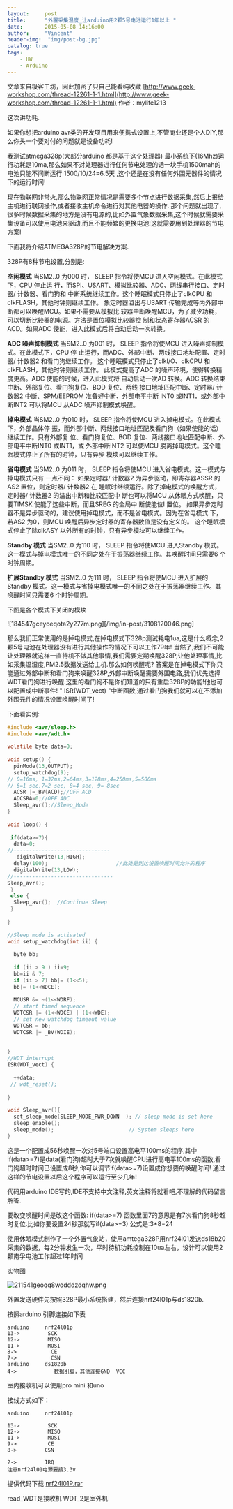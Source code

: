 ```yaml
---
layout:     post
title:      "外置采集温度_让arduino用2颗5号电池运行1年以上 "
date:       2015-05-08 14:16:00
author:     "Vincent"
header-img:  "img/post-bg.jpg"
catalog: true
tags:
    - HW
    - Arduino
---
```


文章来自极客工坊，因此加密了只自己能看纯收藏
[http://www.geek-workshop.com/thread-12261-1-1.html](http://www.geek-workshop.com/thread-12261-1-1.html)
作者：mylife1213

这次讲功耗.

如果你想把arduino avr类的开发项目用来便携式设置上,不管商业还是个人DIY,那么你头一个要对付的问题就是设备功耗!

我测试atmega328p(大部分arduino 都是基于这个处理器) 最小系统下(16Mhz)运行功耗是10ma,那么如果不对处理器进行任何节电处理的话一块手机1500mah的电池只能不间断运行  1500/10/24=6.5天 ,这个还是在没有任何外围元器件的情况下的运行时间! 


<!--more-->


现在物联网非常火,那么物联网正常情况是需要多个节点进行数据采集,然后上报给主机进行联网操作,或者接收主机命令进行对其他电器的操作. 那个问题就出现了,很多时候数据采集的地方是没有电源的,比如外置气象数据采集,这个时候就需要采集设备可以使用电池来驱动,而且不能频繁的更换电池!这就需要用到处理器的节电方案!
    
下面我将介绍ATMEGA328P的节电解决方案.

328P有8种节电设置,分别是:

**空闲模式**
当SM2..0 为000 时， SLEEP 指令将使MCU 进入空闲模式。在此模式下，CPU 停止运
行，而SPI、USART、模拟比较器、ADC、两线串行接口、定时器/ 计数器、看门狗和
中断系统继续工作。这个睡眠模式只停止了clkCPU 和clkFLASH，其他时钟则继续工作。
象定时器溢出与USART 传输完成等内外部中断都可以唤醒MCU。如果不需要从模拟比
较器中断唤醒MCU，为了减少功耗，可以切断比较器的电源。方法是置位模拟比较器控
制和状态寄存器ACSR 的ACD。如果ADC 使能，进入此模式后将自动启动一次转换。


**ADC 噪声抑制模式**
当SM2..0 为001 时， SLEEP 指令将使MCU 进入噪声抑制模式。在此模式下，CPU 停
止运行，而ADC、外部中断、两线接口地址配置、定时器/ 计数器2 和看门狗继续工作。
这个睡眠模式只停止了clkI/O、clkCPU 和clkFLASH，其他时钟则继续工作。
此模式提高了ADC 的噪声环境，使得转换精度更高。ADC 使能的时候，进入此模式将
自动启动一次AD 转换。ADC 转换结束中断、外部复位、看门狗复位、BOD 复位、两线
接口地址匹配中断、定时器/ 计数器2 中断、SPM/EEPROM 准备好中断、外部电平中断
INT0 或INT1，或外部中断INT2 可以将MCU 从ADC 噪声抑制模式唤醒。


**掉电模式**
当SM2..0 为010 时， SLEEP 指令将使MCU 进入掉电模式。在此模式下，外部晶体停
振，而外部中断、两线接口地址匹配及看门狗（如果使能的话）继续工作。只有外部复
位、看门狗复位、BOD 复位、两线接口地址匹配中断、外部电平中断INT0 或INT1，或
外部中断INT2 可以使MCU 脱离掉电模式。这个睡眠模式停止了所有的时钟，只有异步
模块可以继续工作。


**省电模式**
当SM2..0 为011 时， SLEEP 指令将使MCU 进入省电模式。这一模式与掉电模式只有
一点不同：
如果定时器/ 计数器2 为异步驱动，即寄存器ASSR 的AS2 置位，则定时器/ 计数器2 在
睡眠时继续运行。除了掉电模式的唤醒方式，定时器/ 计数器2 的溢出中断和比较匹配中
断也可以将MCU 从休眠方式唤醒，只要TIMSK 使能了这些中断，而且SREG 的全局中
断使能位I 置位。
如果异步定时器不是异步驱动的，建议使用掉电模式，而不是省电模式。因为在省电模式
下，若AS2 为0，则MCU 唤醒后异步定时器的寄存器数值是没有定义的。
这个睡眠模式停止了除clkASY 以外所有的时钟，只有异步模块可以继续工作。



**Standby 模式**
当SM2..0 为110 时， SLEEP 指令将使MCU 进入Standby 模式。这一模式与掉电模式唯一的不同之处在于振荡器继续工作。其唤醒时间只需要6 个时钟周期。

**扩展Standby 模式**
当SM2..0 为111 时， SLEEP 指令将使MCU 进入扩展的Standby 模式。这一模式与省掉电模式唯一的不同之处在于振荡器继续工作。其唤醒时间只需要6 个时钟周期。




下图是各个模式下关闭的模块

![184547gceyoeqota2y277m.png][/img/in-post/3108120046.png]

那么我们正常使用的是掉电模式,在掉电模式下328p测试耗电1ua,这是什么概念,2颗5号电池在处理器没有进行其他操作的情况下可以工作79年!
当然了,我们不可能让处理器就这样一直待机不做其他事情,我们需要定期唤醒328P,让他处理事情,比如采集温湿度,PM2.5数据发送给主机.那么如何唤醒呢? 答案是在掉电模式下你只能通过外部中断和看门狗来唤醒328P,外部中断唤醒需要外围电路,我们优先选择WDT看门狗进行唤醒.这里的看门狗不是你们知道的只有重启328P的功能!他也可以配置成中断事件! " ISR(WDT_vect) "中断函数,通过看门狗我们就可以在不添加外围元件的情况设置唤醒时间了!

下面看实例:
```c
#include <avr/sleep.h>
#include <avr/wdt.h>
 
volatile byte data=0;
 
void setup() {
  pinMode(13,OUTPUT);
  setup_watchdog(9);
// 0=16ms, 1=32ms,2=64ms,3=128ms,4=250ms,5=500ms
// 6=1 sec,7=2 sec, 8=4 sec, 9= 8sec
  ACSR |=_BV(ACD);//OFF ACD
  ADCSRA=0;//OFF ADC
  Sleep_avr();//Sleep_Mode
}
 
void loop() {
 
 if(data>=7){
  data=0;
//-------------------------------
   digitalWrite(13,HIGH);
  delay(100);                      //此处是到达设置唤醒时间允许的程序
  digitalWrite(13,LOW); 
//--------------------------------    
Sleep_avr();
 }
 else {
  Sleep_avr();  //Continue Sleep
 }
 
}
 
//Sleep mode is activated
void setup_watchdog(int ii) {
 
  byte bb;
 
  if (ii > 9 ) ii=9;
  bb=ii & 7;
  if (ii > 7) bb|= (1<<5);
  bb|= (1<<WDCE);
 
  MCUSR &= ~(1<<WDRF);
  // start timed sequence
  WDTCSR |= (1<<WDCE) | (1<<WDE);
  // set new watchdog timeout value
  WDTCSR = bb;
  WDTCSR |= _BV(WDIE);
 
 
}
//WDT interrupt
ISR(WDT_vect) {
 
  ++data;
 // wdt_reset();
 
}
 
void Sleep_avr(){
  set_sleep_mode(SLEEP_MODE_PWR_DOWN  ); // sleep mode is set here
  sleep_enable();
  sleep_mode();                        // System sleeps here
}
```

这是一个配置成56秒唤醒一次对5号端口设置高电平100ms的程序,其中if(data>=7)是data(看门狗)超时大于7次就唤醒CPU进行高电平100ms的函数,看门狗超时时间已设置成8秒,你可以调节if(data>=7)设置成你想要的唤醒时间!
通过这样的节电设置以后这个程序可以运行至少几年!

代码用arduino IDE写的,IDE不支持中文注释,英文注释将就看吧,不理解的代码留言解答.

要改变唤醒时间是改这个函数:
if(data>=7) 
函数里面7的意思是有7次看门狗8秒超时复位.比如你要设置24秒那就写if(data>=3)
公式是:3*8=24


使用休眠模式制作了一个外置气象站，使用amtega328P用nrf24l01发送ds18b20采集的数据，每2分钟发生一次，平时待机功耗控制在10ua左右，设计可以使用2颗南孚电池工作超过1年时间

实物图

![211541geoqq8wodddzdqhw.png](/img/in-post/338645405.png)


外置发送硬件先按照328P最小系统搭建，然后连接nrf24l01p与ds1820b.


按照arduino 引脚连接如下表
```
arduino     nrf24l01p
13->         SCK
12->         MISO     
11->         MOSI
8->           CE
7->           CSN
arduino     ds1820b
4->            数据引脚，其他连接GND  VCC
```

室内接收机可以使用pro mini 和uno

接线方式如下：
```
arduino     nrf24l01p

13->         SCK
12->         MISO     
11->         MOSI
9->          CE
8->         CSN

2->         IRQ
注意nrf24l01电源要接3.3v
```
提供代码下载
[nrf24l01P.rar](/img/in-post/931264314.rar)

read_WDT是接收机
WDT_2是室外机
